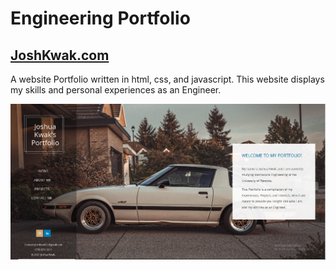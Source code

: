 # Engineering Portfolio

## [JoshKwak.com](joshkwak.com)

A website Portfolio written in html, css, and javascript. This website displays my skills and personal experiences as an Engineer.

![alt text](https://github.com/joshkwka/joshkwka.github.io/blob/main/static/img/git/website.png)
